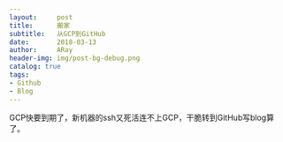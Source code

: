 ```yaml
---
layout:     post
title:      搬家
subtitle:   从GCP到GitHub
date:       2018-03-13
author:     ARay
header-img: img/post-bg-debug.png
catalog: true
tags:
- Github
- Blog
---
```

GCP快要到期了，新机器的ssh又死活连不上GCP，干脆转到GitHub写blog算了。


